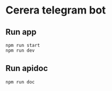 # Cerera telegram bot

## Run app
```
npm run start
npm run dev
```

## Run apidoc
```
npm run doc
```
